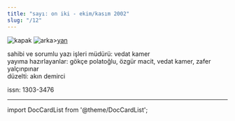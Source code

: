 ```yaml
---
title: "sayı: on iki - ekim/kasım 2002"
slug: "/12"
---
```


![kapak](/img/ky12_00_zaferyalcinpinar.jpg)
![arka](/img/ky12_00a.jpg)>[yan](/img/ky12_33.jpg)

sahibi ve sorumlu yazı işleri müdürü: vedat kamer\
yayıma hazırlayanlar: gökçe polatoğlu, özgür macit, vedat kamer, zafer yalçınpınar\
düzelti: akın demirci

issn: 1303-3476

---
import DocCardList from '@theme/DocCardList';

<DocCardList />
